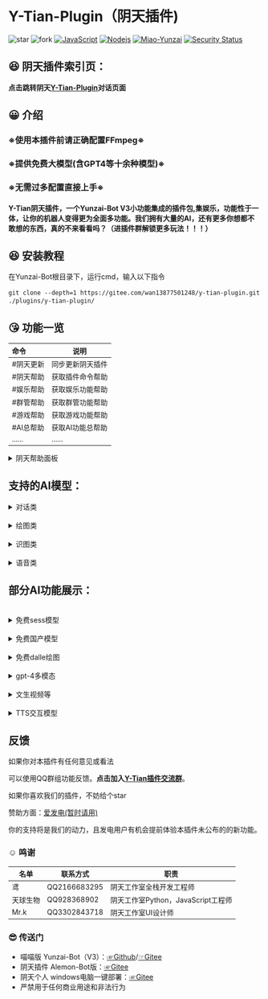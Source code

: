 # Y-Tian-Plugin（阴天插件)
<img src='https://gitee.com/wan13877501248/y-tian-plugin/badge/star.svg?theme=dark' alt='star'></img></a></h1></div>
<img src='https://gitee.com/wan13877501248/y-tian-plugin/badge/fork.svg?theme=dark' alt='fork'></img></a></h1></div>
[![JavaScript](https://img.shields.io/badge/-JavaScript-eed718?style=flat&logo=javascript&logoColor=ffffff)](https://zh.wikipedia.org/wiki/JavaScript)
[![Nodejs](https://img.shields.io/badge/-Node.js-3C873A?style=flat&logo=Node.js&logoColor=white)](https://nodejs.org/en/download)
[![Miao-Yunzai](https://img.shields.io/badge/Yunzai-V3.0.0-red?style=flat&logo=dependabot)](https://gitee.com/yoimiya-kokomi/Miao-Yunzai) 
[![Security Status](https://www.murphysec.com/platform3/v31/badge/1718228588025217024.svg)](https://www.murphysec.com/console/report/1718228587458985984/1718228588025217024)
</div>

##  :satisfied: 阴天插件索引页：

**点击跳转阴天[Y-Tian-Plugin](https://y-tian-plugin.top:1111/chat)对话页面**

##  :grinning: 介绍

### ※使用本插件前请正确配置FFmpeg※
### ※提供免费大模型(含GPT4等十余种模型)※
### ※无需过多配置直接上手※

#### Y-Tian阴天插件，一个Yunzai-Bot V3小功能集成的插件包,集娱乐，功能性于一体，让你的机器人变得更为全面多功能。我们拥有大量的AI，还有更多你想都不敢想的东西，真的不来看看吗？（进插件群解锁更多玩法！！！）

##  :laughing: 安装教程

在Yunzai-Bot根目录下，运行cmd，输入以下指令
```
git clone --depth=1 https://gitee.com/wan13877501248/y-tian-plugin.git ./plugins/y-tian-plugin/

```
##  :kissing_heart: 功能一览

| 命令| 说明|
|:--------|------------|
| #阴天更新 | 同步更新阴天插件 |
| #阴天帮助 | 获取插件命令帮助|
| #娱乐帮助 | 获取娱乐功能帮助|
| #群管帮助| 获取群管功能帮助 |
| #游戏帮助 | 获取游戏功能帮助|
| #AI总帮助 | 获取AI功能总帮助|
| ...... | ...... |

<details> <summary>阴天帮助面板</summary>
<img decoding="async"  src="background/image/帮助.jpg" width="35%">
</details>

## 支持的AI模型：

<details> <summary>对话类</summary>

- [✓] gpt-3.5-turbo
- [✓] gpt-3.5-turbo-0613
- [✓] gpt-3.5-turbo-instruct
- [✓] gpt-3.5-turbo-online
- [✓] gpt-3.5-turbo-1106
- [✓] gpt-3.5-turbo-16k
- [✓] gpt-3.5-turbo-16k-0613
- [✓] gpt-4
- [✓] gpt-4-0314
- [✓] gpt-4-0613
- [✓] gpt-4-32k
- [✓] gpt-4-32k-0613
- [✓] gpt-4-dalle
- [✓] gpt-4-vision
- [✓] gpt-4-all
- [✓] gpt-4-1106-preview
- [✓] claude-1-100k
- [✓] claude-1.3-100k
- [✓] claude-2
- [✓] claude-2-sillytavern
- [✓] github-copilot
- [✓] google-palm
- [✓] google-bard
- [✓] gemini-pro
- [✓] gemini-pro-vision
- [✓] llama-2-7b
- [✓] llama-2-13b
- [✓] llama-2-70b
- [✓] code-llama-7b
- [✓] code-llama-13b
- [✓] code-llama-34b
- [✓] chatglm-pro
- [✓] chatglm-turbo
- [✓] chatglm-130b
- [✓] chatglm-4
- [✓] chatglm-4-alltools
- [✓] mistral-8x7b
- [✓] mistral-34b
- [✓] moonshot
- [✓] wenxing-3.5
- [✓] xinghuo-v1/2/3
- [✓] qwen-72b
- [✓] yi-34b
- [✓] tiger-bot
- [✓] 360-ai
- [✓] 360-search
- [✓] deepseek
- [✓] baidu-search

</details>

<br>

<details> <summary>绘图类</summary>

- [✓] Stable-diffusion
- [✓] midjourney
- [✓] DALL-E

</details>

<br>

<details> <summary>识图类</summary>

- [✓] gpt-4-v
- [✓] 星火识图
- [✓] 千问识图
- [✓] gemini-pro-vision

</details>

<br>

<details> <summary>语音类</summary>

- [✓] 原神崩三等
- [✓] OpenAI-TTS

</details>

## 部分AI功能展示：
<br>
<details> <summary>免费sess模型</summary>
<img src="./background/image/对话1.jpg" style="zoom:50%;" />
</details>
<br>
<details> <summary>免费国产模型</summary>
<img src="./background/image/对话2.jpg" style="zoom:50%;" />
</details>
<br>
<details> <summary>免费dalle绘图</summary>
<img src="./background/image/对话4.jpg" style="zoom:50%;" />
</details>
<br>
<details> <summary>gpt-4多模态</summary>
<img src="./background/image/对话3.jpg" style="zoom:50%;" />
</details>
<br>
<details> <summary>文生视频等</summary>
<img src="./background/image/对话5.jpg" style="zoom:50%;" />
</details>
<br>
<details> <summary>TTS交互模型</summary>
<img src="./background/image/对话6.jpg" style="zoom:50%;" />
</details>

## 反馈

如果你对本插件有任何意见或看法

可以使用QQ群组功能反馈。**点击加入[Y-Tian插件交流群](http://qm.qq.com/cgi-bin/qm/qr?_wv=1027&k=9-rRV1zBm0H3Es3V32FXSIJdR7v4hEjY&authKey=VvpBHKV%2FnjOxT0fPSagpTCIyJ91vNgvyc0CIt40%2BY1Q2kT%2BnUKjzLjbMtRVTh%2BqW&noverify=0&group_code=756783127)**。

如果你喜欢我们的插件，不妨给个star

赞助方面：[爱发电(暂时请用)](https://afdian.net/a/yuan_20)

你的支持将是我们的动力，且发电用户有机会提前体验本插件未公布的的新功能。

###  :relaxed: 鸣谢

| 名单     | 联系方式     | 职责     |
| -------- | ------------ | ------------ |
| 鸢    | QQ2166683295 | 阴天工作室全栈开发工程师 |
| 天球生物 | QQ928368902 | 阴天工作室Python，JavaScript工程师|
| Mr.k   | QQ3302843718 | 阴天工作室UI设计师 |

###  :sunglasses: 传送门

* 喵喵版 Yunzai-Bot（V3）：[☞Github](https://github.com/yoimiya-kokomi/Miao-Yunzai)/[☞Gitee](https://gitee.com/yoimiya-kokomi/Miao-Yunzai) 
* 阴天插件 Alemon-Bot版：[☞Gitee](https://gitee.com/wan13877501248/y-tian-plugin-for-alemon-bot) 
* 阴天个人 windows电脑一键部署：[☞Gitee](https://gitee.com/wan13877501248/yin-tian-tian-script-for-win) 
* 严禁用于任何商业用途和非法行为




